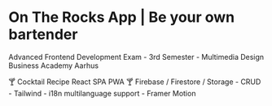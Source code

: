 # On The Rocks App | Be your own bartender
Advanced Frontend Development Exam - 3rd Semester - Multimedia Design Business Academy Aarhus

🍸 Cocktail Recipe React SPA PWA 🍸
Firebase / Firestore / Storage - CRUD -  Tailwind - i18n multilanguage support - Framer Motion

